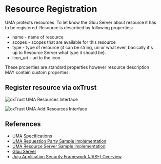 # Resource Registration

UMA protects resources. To let know the Gluu Server about resource it has to be registered. Resource is described by following properties:

- name - name of resource
- scopes - scopes that are available for this resource
- type - type of resource (it can be string, uri or what ever, basically it's up to Resource Server what type it should be).
- icon_uri - uri to the icon.

These properties are standard properties however resource description MAY contain custom properties.

## Register resource via oxTrust

![oxTrust UMA Resources Interface](http://www.gluu.org/docs/img/uma/uma_oxtrust_resources.png "UMA Resources")

![oxTrust UMA Add Resources Interface](http://www.gluu.org/docs/img/uma/uma_oxtrust_resources_add.png "UMA Resources Add")

## References
- [UMA Specifications](http://kantarainitiative.org/confluence/display/uma/UMA+1.0+Core+Protocol)
- [UMA Requestion Party Sample implementation](https://svn.gluu.info/repository/openxdi/oxUmaDemo/RP/)
- [UMA Resource Server Sample implementation](https://svn.gluu.info/repository/openxdi/oxUmaDemo/RS/)
- [Gluu Server](http://gluu.org)
- [Juju Application Security Framework (JASF) Overview](http://www.gluu.co/juju-draft-overview)

[UMA]: http://kantarainitiative.org/confluence/display/uma/UMA+1.0+Core+Protocol
